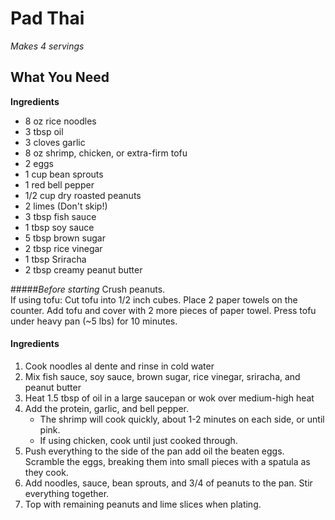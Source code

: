 Pad Thai
============

*Makes 4 servings*   
## What You Need  

**Ingredients** 
- 8 oz rice noodles
- 3 tbsp oil
- 3 cloves garlic
- 8 oz shrimp, chicken, or extra-firm tofu
- 2 eggs
- 1 cup bean sprouts
- 1 red bell pepper
- 1/2 cup dry roasted peanuts
- 2 limes (Don't skip!)
- 3 tbsp fish sauce
- 1 tbsp soy sauce
- 5 tbsp brown sugar
- 2 tbsp rice vinegar
- 1 tbsp Sriracha
- 2 tbsp creamy peanut butter

#####_Before starting_ 
Crush peanuts.  
If using tofu: Cut tofu into 1/2 inch cubes. Place 2 paper towels on the counter. Add tofu and cover with 2 more pieces of paper towel. Press tofu under heavy pan (~5 lbs) for 10 minutes.   
 
#### Ingredients 
1. Cook noodles al dente and rinse in cold water
2. Mix fish sauce, soy sauce, brown sugar, rice vinegar, sriracha, and peanut butter
3. Heat 1.5 tbsp of oil in a large saucepan or wok over medium-high heat
4. Add the protein, garlic, and bell pepper. 
    - The shrimp will cook quickly, about 1-2 minutes on each side, or until pink. 
    - If using chicken, cook until just cooked through.
5. Push everything to the side of the pan add oil the beaten eggs. Scramble the eggs, breaking them into small pieces with a spatula as they cook.
6. Add noodles, sauce, bean sprouts, and 3/4 of peanuts to the pan. Stir everything together.
7. Top with remaining peanuts and lime slices when plating. 